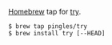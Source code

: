 [Homebrew](https://github.com/mxcl/homebrew) tap for [try](https://github.com/pingles/try).

    $ brew tap pingles/try
    $ brew install try [--HEAD]